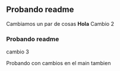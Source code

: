 ## Probando readme
Cambiamos un par de cosas
**Hola**
Cambio 2
### Probando readme
cambio 3

Probando con cambios en el main tambien
